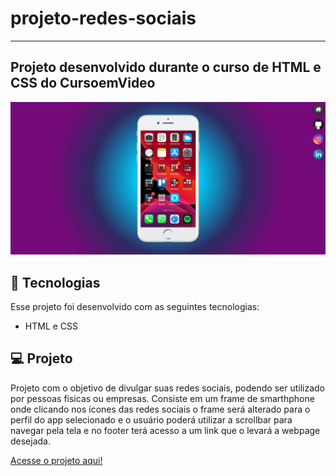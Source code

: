 # projeto-redes-sociais
<hr>
<h2>Projeto desenvolvido  durante o curso de HTML e CSS do CursoemVideo</h2>

<img src="imagens/preview-home.jpeg" alt="Preview Home">

## 🚀 Tecnologias

Esse projeto foi desenvolvido com as seguintes tecnologias:

- HTML e CSS

## 💻 Projeto

Projeto com o objetivo de divulgar suas redes sociais, podendo ser utilizado por pessoas físicas ou empresas.
Consiste em um frame de smarthphone onde clicando nos ícones das redes sociais o frame será alterado para o perfil do app selecionado e o usuário poderá utilizar a scrollbar para navegar pela tela e no footer terá acesso a um link que o levará a webpage desejada.

<a href="https://carlosvcerqueira.github.io/projeto-redes-sociais/" target="_blank">Acesse o projeto aqui!</a>